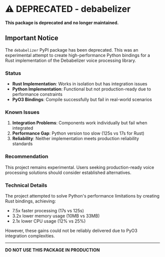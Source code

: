 # ⚠️ DEPRECATED - debabelizer

**This package is deprecated and no longer maintained.**

## Important Notice

The `debabelizer` PyPI package has been deprecated. This was an experimental attempt to create high-performance Python bindings for a Rust implementation of the Debabelizer voice processing library.

### Status

- **Rust Implementation**: Works in isolation but has integration issues
- **Python Implementation**: Functional but not production-ready due to performance constraints
- **PyO3 Bindings**: Compile successfully but fail in real-world scenarios

### Known Issues

1. **Integration Problems**: Components work individually but fail when integrated
2. **Performance Gap**: Python version too slow (125s vs 17s for Rust)
3. **Reliability**: Neither implementation meets production reliability standards

### Recommendation

This project remains experimental. Users seeking production-ready voice processing solutions should consider established alternatives.

### Technical Details

The project attempted to solve Python's performance limitations by creating Rust bindings, achieving:
- 7.5x faster processing (17s vs 125s)
- 3.2x lower memory usage (10MB vs 33MB)
- 2.1x lower CPU usage (12% vs 25%)

However, these gains could not be reliably delivered due to PyO3 integration complexities.

---

**DO NOT USE THIS PACKAGE IN PRODUCTION**